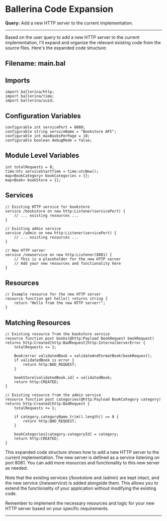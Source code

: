 # Ballerina Code Expansion

**Query:** Add a new HTTP server to the current implementation.

---

Based on the user query to add a new HTTP server to the current implementation, I'll expand and organize the relevant existing code from the source files. Here's the expanded code structure:

## Filename: main.bal

## Imports
```ballerina
import ballerina/http;
import ballerina/time;
import ballerina/uuid;
```

## Configuration Variables
```ballerina
configurable int servicePort = 8080;
configurable string serviceName = "Bookstore API";
configurable int maxBooksPerPage = 10;
configurable boolean debugMode = false;
```

## Module Level Variables
```ballerina
int totalRequests = 0;
time:Utc serviceStartTime = time:utcNow();
map<BookCategory> bookCategories = {};
map<Book> bookStore = {};
```

## Services
```ballerina
// Existing HTTP service for bookstore
service /bookstore on new http:Listener(servicePort) {
    // ... existing resources ...
}

// Existing admin service
service /admin on new http:Listener(servicePort) {
    // ... existing resources ...
}

// New HTTP server
service /newservice on new http:Listener(8081) {
    // This is a placeholder for the new HTTP server
    // Add your new resources and functionality here
}
```

## Resources
```ballerina
// Example resource for the new HTTP server
resource function get hello() returns string {
    return "Hello from the new HTTP server!";
}
```

## Matching Resources
```ballerina
// Existing resource from the bookstore service
resource function post books(@http:Payload BookRequest bookRequest) returns http:Created|http:BadRequest|http:InternalServerError {
    totalRequests += 1;

    Book|error validatedBook = validateAndFormatBook(bookRequest);
    if validatedBook is error {
        return http:BAD_REQUEST;
    }

    bookStore[validatedBook.id] = validatedBook;
    return http:CREATED;
}

// Existing resource from the admin service
resource function post categories(@http:Payload BookCategory category) returns http:Created|http:BadRequest {
    totalRequests += 1;

    if category.categoryName.trim().length() == 0 {
        return http:BAD_REQUEST;
    }

    bookCategories[category.categoryId] = category;
    return http:CREATED;
}
```

This expanded code structure shows how to add a new HTTP server to the current implementation. The new server is defined as a service listening on port 8081. You can add more resources and functionality to this new server as needed.

Note that the existing services (/bookstore and /admin) are kept intact, and the new service (/newservice) is added alongside them. This allows you to extend the functionality of your application without modifying the existing code.

Remember to implement the necessary resources and logic for your new HTTP server based on your specific requirements.

---
